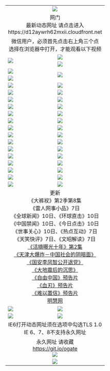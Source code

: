 ﻿<table>
  <tr></tr>
  <tr><td colspan=2 align=center><img src="https://cloud.githubusercontent.com/assets/11880933/13434984/f430fae2-e012-11e5-814f-c2df1e82b247.jpg" /></td></tr>
  <tr><td colspan=2 align=center>网门<br>最新动态网址 请点击进入
<br>https://d12aywrh62mxii.cloudfront.net
    </td>
  </tr>
  <tr>
    <td colspan=2 align=center>微信用户，必须首先点击右上角三个点<br>选择在浏览器中打开，才能观看以下视频</td>
  </tr>
  <tr>
    <td rowspan=2><a href="https://d12aywrh62mxii.cloudfront.net/ogUP.aspx?name=11DKC.mp4&count=T:2,2:8,1:16&from=github" target="_blank"><img src="https://d12aywrh62mxii.cloudfront.net/Up/11DKC1.jpg" /></a></td> 
    <td><div><a href="https://d12aywrh62mxii.cloudfront.net/ogUP.aspx?name=LRWS.mp4&count=7B:9,6B:44,5A:10,5B:35,4A:14,4B:19,3A:10,3B:26,2A:16,2B:21,1A:23,1B:29&current=7B:9" target="_blank"><img src="https://d12aywrh62mxii.cloudfront.net/Up/LRWS.jpg" /></a></td>
   </tr>
  <tr>
    <td><a href="https://d12aywrh62mxii.cloudfront.net/ogNiceVedio.aspx" target="_blank"><img src="https://d12aywrh62mxii.cloudfront.net/Up/TGKDY.jpg" /></a></td>
  </tr>
  <tr>
    <td><a href="https://d12aywrh62mxii.cloudfront.net/ogUP.aspx?name=JQR.mp4&count=2" target="_blank"><img src="https://d12aywrh62mxii.cloudfront.net/Up/JQR.jpg" /></a></td>   
    <td rowspan=2><a href="https://d12aywrh62mxii.cloudfront.net/ogUP.aspx?name=JP.mp4&count=9" target="_blank"><img src="https://d12aywrh62mxii.cloudfront.net/Up/JP.jpg" /></td>
  </tr>
  <tr>
    <td><a href="https://d12aywrh62mxii.cloudfront.net/ogUP.aspx?name=WH.mp4" target="_blank"><img src="https://d12aywrh62mxii.cloudfront.net/Up/WH.jpg" /></a></td>
  </tr>
  <tr>
    <td><a href="https://d12aywrh62mxii.cloudfront.net/ogUP.aspx?name=SSZJ.mp4&count=480P:9,S:2" target="_blank"><img src="https://d12aywrh62mxii.cloudfront.net/Up/SSZJ.jpg" /></a></td>
    <td><a href="https://d12aywrh62mxii.cloudfront.net/ogUP.aspx?name=ZY.mp4&count=2015:16" target="_blank"><img src="https://d12aywrh62mxii.cloudfront.net/Up/ZY.jpg" /></a</td>
  </tr>
  <tr>
    <td><a href="https://d12aywrh62mxii.cloudfront.net/ogUP.aspx?name=XTFY.mp4&count=B:2,A:24" target="_blank"><img src="https://d12aywrh62mxii.cloudfront.net/Up/XTFY.jpg" /></a></td>
    <td><a href="https://d12aywrh62mxii.cloudfront.net/ogUP.aspx?name=1XQK.mp4&count=13" target="_blank"><img src="https://d12aywrh62mxii.cloudfront.net/Up/1XQK.jpg" /></a</td>
  </tr>
  <tr>
    <td><a href="https://d12aywrh62mxii.cloudfront.net/ogUP.aspx?name=1LYF.mp4&count=2" target="_blank"><img src="https://d12aywrh62mxii.cloudfront.net/Up/1LYF0.jpg" /></a></td>
    <td><a href="https://d12aywrh62mxii.cloudfront.net/ogUP.aspx?name=1ZGC.mp4&count=6" target="_blank"><img src="https://d12aywrh62mxii.cloudfront.net/Up/1ZGC0.jpg" /></a></td>
  </tr>
  <tr>
    <td><a href="https://d12aywrh62mxii.cloudfront.net/ogUP.aspx?name=1ZKM.mp4&count=3&current=3" target="_blank"><img src="https://d12aywrh62mxii.cloudfront.net/Up/1ZKM0.jpg" /></a></td>  
    <td><a href="https://d12aywrh62mxii.cloudfront.net/ogUP.aspx?name=1WWY.mp4&count=6&current=6" target="_blank"><img src="https://d12aywrh62mxii.cloudfront.net/Up/1WWY0.jpg" /></a></td>
  </tr>
  <tr>
    <td><a href="https://d12aywrh62mxii.cloudfront.net/ogUP.aspx?name=10JGY.mp4&count=3" target="_blank"><img src="https://d12aywrh62mxii.cloudfront.net/Up/10JGY0.jpg" /></a></td>
    <td><a href="https://d12aywrh62mxii.cloudfront.net/ogUP.aspx?name=10CYS.mp4&count=2" target="_blank"><img src="https://d12aywrh62mxii.cloudfront.net/Up/10CYS0.jpg" /></a></td>
  </tr>
  <tr>
    <td><a href="https://d12aywrh62mxii.cloudfront.net/ogUP.aspx?name=4SQQ.mp4&count=201603:8,201602:20,201601:21&current=201603:8" target="_blank"><img src="https://d12aywrh62mxii.cloudfront.net/Up/4SQQ0.jpg"/></a></td>
    <td><a href="https://d12aywrh62mxii.cloudfront.net/ogUP.aspx?name=4SHQ.mp4&count=201603:10,201602:27,201601:28&current=201603:10" target="_blank"><img src="https://d12aywrh62mxii.cloudfront.net/Up/4SHQ0.jpg"/></a></td>
  </tr>
  <tr>
    <td><a href="https://d12aywrh62mxii.cloudfront.net/ogUP.aspx?name=4SZG.mp4&count=201603:9,201602:21,201601:23&current=201603:9" target="_blank"><img src="https://d12aywrh62mxii.cloudfront.net/Up/4SZG0.jpg"/></a></td>
    <td><a href="https://d12aywrh62mxii.cloudfront.net/ogUP.aspx?name=4SDJ.mp4&count=201603A:9,201603B:6,201602A:24,201602B:7,201601A:48,201601B:6&current=201603A:9" target="_blank"><img src="https://d12aywrh62mxii.cloudfront.net/Up/4SDJ0.jpg"/></a></td>
  </tr>
  <tr>
    <td><a href="https://d12aywrh62mxii.cloudfront.net/ogUP.aspx?name=4SGX.mp4&count=201603:2&current=201603:2" target="_blank"><img src="https://d12aywrh62mxii.cloudfront.net/Up/4SGX0.jpg"/></a></td>
    <td><a href="https://d12aywrh62mxii.cloudfront.net/ogUP.aspx?name=4SHD.mp4&count=201603:3&current=201603:1" target="_blank"><img src="https://d12aywrh62mxii.cloudfront.net/Up/4SHD0.jpg"/></a></td>
  </tr>
  <tr>
    <td><a href="https://d12aywrh62mxii.cloudfront.net/ogUP.aspx?name=4CTX.mp4&count=201603:2,201602:3,201601:4&current=201603:2" target="_blank"><img src="https://d12aywrh62mxii.cloudfront.net/Up/4CTX0.jpg"/></a></td>
    <td><a href="https://d12aywrh62mxii.cloudfront.net/ogUP.aspx?name=4CWZ.mp4&count=201603:1,201602:4,201601:4&current=201603:1" target="_blank"><img src="https://d12aywrh62mxii.cloudfront.net/Up/4CWZ0.jpg"/></a></td>
  </tr>
  <tr>
    <td><a href="https://d12aywrh62mxii.cloudfront.net/onUP.aspx?name=https://d2t6x1lwzcff38.cloudfront.net/" target="_blank"><img src="https://d12aywrh62mxii.cloudfront.net/Up/0DTW.jpg"/></a></td>
    <td><a href="https://d12aywrh62mxii.cloudfront.net/onUP.aspx?name=https://d240ns8up8earz.cloudfront.net/acenter/" target="_blank"><img src="https://d12aywrh62mxii.cloudfront.net/Up/0TDW.jpg" /></a></td>
  </tr>
  <tr>
    <td><a href="https://d12aywrh62mxii.cloudfront.net/onUP.aspx?name=https://d4508d6vomz2p.cloudfront.net/gb/nsc413.htm" target="_blank"><img src="https://d12aywrh62mxii.cloudfront.net/Up/0DJY.jpg" /></a></td>
    <td><a href="https://d12aywrh62mxii.cloudfront.net/onUP.aspx?name=https://d3bxwq7vzudb5l.cloudfront.net/xtr/gb/prog204.html" target="_blank"><img src="https://d12aywrh62mxii.cloudfront.net/Up/0XTR.jpg" /></a></td>
  </tr>
  <tr>
    <td><a href="https://d12aywrh62mxii.cloudfront.net/onUP.aspx?name=https://d3aj00iefsmfgc.cloudfront.net/" target="_blank"><img src="https://d12aywrh62mxii.cloudfront.net/Up/0MHW.jpg" /></a></td>
    <td><a href="https://d12aywrh62mxii.cloudfront.net/onUP.aspx?name=https://d1sbg9daat0zu5.cloudfront.net/" target="_blank"><img src="https://d12aywrh62mxii.cloudfront.net/Up/0ZJW.jpg" /></a></td>
  </tr>
  <tr>
    <td><a href="https://d12aywrh62mxii.cloudfront.net/ogUP.aspx?name=0FG.zip" target="_blank"><img src="https://d12aywrh62mxii.cloudfront.net/Up/0FG.jpg" /></a></td>
    <td><a href="https://d12aywrh62mxii.cloudfront.net/ogUP.aspx?name=0FGA.apk" target="_blank"><img src="https://d12aywrh62mxii.cloudfront.net/Up/0FGA.jpg" /></a></td>
  </tr>
  <tr>
    <td><a href="https://d12aywrh62mxii.cloudfront.net/ogUP.aspx?name=0U.zip" target="_blank"><img src="https://d12aywrh62mxii.cloudfront.net/Up/0U.jpg" /></a></td>
    <td><a href="https://d12aywrh62mxii.cloudfront.net/ogUP.aspx?name=0UA.apk" target="_blank"><img src="https://d12aywrh62mxii.cloudfront.net/Up/0UA.jpg" /></a></td>
  </tr>
  <tr>
    <td><a href="https://d12aywrh62mxii.cloudfront.net/ogUP.aspx?name=0iPPOTV.zip" target="_blank"><img src="https://d12aywrh62mxii.cloudfront.net/Up/0iPPOTV.jpg" /></a></td>
    <td><a href="https://d12aywrh62mxii.cloudfront.net/ogUP.aspx?name=0iNTD.apk" target="_blank"><img src="https://d12aywrh62mxii.cloudfront.net/Up/0iNTD.jpg" /></a></td>
  </tr>
  <tr>
    <td colspan=2 align=center>更新<br>
      《大裤衩》第2季第8集<br>
      《雷人网事小品》7日<br>
      《全球新闻》10日、《环球直击》10日<br>
      《中国禁闻》10日、《今日点击》10日<br>
      《世事关心》10日、《热点互动》7日<br>
      《天笑快评》7日、《文昭解读》7日<br>
      <a href="https://d12aywrh62mxii.cloudfront.net/ogUP.aspx?name=SSZJ.mp4&count=480P:9,S:2&current=S:2" target="_blank">《活摘曝光十年》第2集</a><br>
      <a href="https://d12aywrh62mxii.cloudfront.net/ogUP.aspx?name=4TJDBZ.mp4" target="_blank">《天津大爆炸－中国社会的阴暗面》</a><br>
      <a href="https://d12aywrh62mxii.cloudfront.net/ogUP.aspx?name=4LFZ.mp4" target="_blank">《国安李凤智公开退党》</a><br>
      <a href="https://d12aywrh62mxii.cloudfront.net/ogUP.aspx?name=4DDZHDCS.mp4" target="_blank">《大地震后的沉思》</a><br>
      <a href="https://d12aywrh62mxii.cloudfront.net/ogUP.aspx?name=11ZYZG0.mp4" target="_blank">《自由中国》预告片</a><br>
      <a href="https://d12aywrh62mxii.cloudfront.net/ogUP.aspx?name=11XR.mp4" target="_blank">《血刃》预告片</a><br>
      <a href="https://d12aywrh62mxii.cloudfront.net/ogUP.aspx?name=11NYZX.mp4&count=2" target="_blank">《难以置信》预告片</a><br>
      <a href="https://d12aywrh62mxii.cloudfront.net/onUP.aspx?name=https://www.minghui.org/" target="_blank">明慧网</a></td>
    </td>
  </tr>
  <tr>
    <td><a href="https://d12aywrh62mxii.cloudfront.net/ogNice.aspx" target="_blank"><img src="https://d12aywrh62mxii.cloudfront.net/Up/0WCYY.jpg" /></a></td>
    <td><a href="https://d12aywrh62mxii.cloudfront.net/onCO.aspx?ob=600%E4%BA%8B%E7%89%A9&op=%E5%A2%9E%E5%88%A0%E6%94%B9&args=WH1~%23%E7%B1%BB%E5%9E%8B6%E6%96%B0%E9%97%BB%7c%23%E7%B1%BB%E5%9E%8B6%E8%AF%84%E8%AE%BA&mode=" target="_blank"><img src="https://d12aywrh62mxii.cloudfront.net/Up/0WZTT.jpg" /></a></td> 
  </tr>
  <tr>
    <td><a href="https://d12aywrh62mxii.cloudfront.net/ogDY.aspx" target="_blank"><img src="https://d12aywrh62mxii.cloudfront.net/Up/0FK.jpg" /></a></td>
    <td><a href="https://d12aywrh62mxii.cloudfront.net/ogST.aspx" target="_blank"><img src="https://d12aywrh62mxii.cloudfront.net/Up/0ST.jpg" /></a></td> 
  </tr>
  <tr>
    <td colspan=2 align=center>IE6打开动态网址须在选项中勾选TLS 1.0<br/>IE 6、7、8不支持永久网址<br/>
      <!--微信可扫描以下临时二维码<br/>https://bit.ly/1mBQHW8<br/><a href="https://d12aywrh62mxii.cloudfront.net/Up/0WMGDL3.png" target="_blank"><img src="https://d12aywrh62mxii.cloudfront.net/Up/0WMGD3.png"/></a><br-->
  </tr>
  <tr>
    <td colspan=2 align=center>永久网址 请收藏<br/><a href="https://git.io/ogate" target="_blank">https://git.io/ogate</a><br/><a href="https://d12aywrh62mxii.cloudfront.net/Up/0WMGDL2.png" target="_blank"><img src="https://d12aywrh62mxii.cloudfront.net/Up/0WMGD2.png"/></a></td>
  </tr>
  <tr>
    <td colspan=2 align=center><a href="https://d12aywrh62mxii.cloudfront.net/ogUP.aspx?name=0oGate.apk" target="_blank"><img src="https://d12aywrh62mxii.cloudfront.net/Up/0WMAZ.jpg" /></a></td>
  </tr>
  <!--tr>
    <td colspan=2 align=center>可能失效的动态网址
    </td>
  </tr-->
</table>
